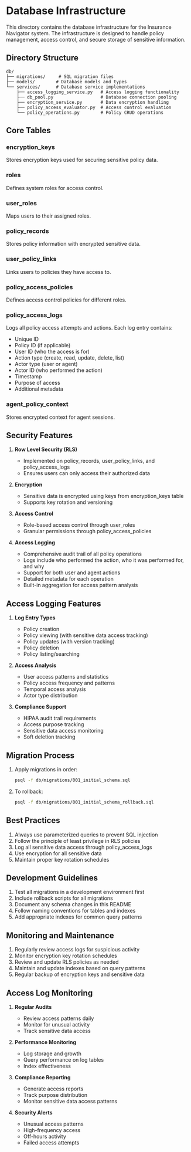 # Database Infrastructure

This directory contains the database infrastructure for the Insurance Navigator system. The infrastructure is designed to handle policy management, access control, and secure storage of sensitive information.

## Directory Structure

```
db/
├── migrations/     # SQL migration files
├── models/        # Database models and types
└── services/      # Database service implementations
    ├── access_logging_service.py   # Access logging functionality
    ├── db_pool.py                  # Database connection pooling
    ├── encryption_service.py       # Data encryption handling
    ├── policy_access_evaluator.py  # Access control evaluation
    └── policy_operations.py        # Policy CRUD operations
```

## Core Tables

### encryption_keys
Stores encryption keys used for securing sensitive policy data.

### roles
Defines system roles for access control.

### user_roles
Maps users to their assigned roles.

### policy_records
Stores policy information with encrypted sensitive data.

### user_policy_links
Links users to policies they have access to.

### policy_access_policies
Defines access control policies for different roles.

### policy_access_logs
Logs all policy access attempts and actions. Each log entry contains:
- Unique ID
- Policy ID (if applicable)
- User ID (who the access is for)
- Action type (create, read, update, delete, list)
- Actor type (user or agent)
- Actor ID (who performed the action)
- Timestamp
- Purpose of access
- Additional metadata

### agent_policy_context
Stores encrypted context for agent sessions.

## Security Features

1. **Row Level Security (RLS)**
   - Implemented on policy_records, user_policy_links, and policy_access_logs
   - Ensures users can only access their authorized data

2. **Encryption**
   - Sensitive data is encrypted using keys from encryption_keys table
   - Supports key rotation and versioning

3. **Access Control**
   - Role-based access control through user_roles
   - Granular permissions through policy_access_policies

4. **Access Logging**
   - Comprehensive audit trail of all policy operations
   - Logs include who performed the action, who it was performed for, and why
   - Support for both user and agent actions
   - Detailed metadata for each operation
   - Built-in aggregation for access pattern analysis

## Access Logging Features

1. **Log Entry Types**
   - Policy creation
   - Policy viewing (with sensitive data access tracking)
   - Policy updates (with version tracking)
   - Policy deletion
   - Policy listing/searching

2. **Access Analysis**
   - User access patterns and statistics
   - Policy access frequency and patterns
   - Temporal access analysis
   - Actor type distribution

3. **Compliance Support**
   - HIPAA audit trail requirements
   - Access purpose tracking
   - Sensitive data access monitoring
   - Soft deletion tracking

## Migration Process

1. Apply migrations in order:
   ```bash
   psql -f db/migrations/001_initial_schema.sql
   ```

2. To rollback:
   ```bash
   psql -f db/migrations/001_initial_schema_rollback.sql
   ```

## Best Practices

1. Always use parameterized queries to prevent SQL injection
2. Follow the principle of least privilege in RLS policies
3. Log all sensitive data access through policy_access_logs
4. Use encryption for all sensitive data
5. Maintain proper key rotation schedules

## Development Guidelines

1. Test all migrations in a development environment first
2. Include rollback scripts for all migrations
3. Document any schema changes in this README
4. Follow naming conventions for tables and indexes
5. Add appropriate indexes for common query patterns

## Monitoring and Maintenance

1. Regularly review access logs for suspicious activity
2. Monitor encryption key rotation schedules
3. Review and update RLS policies as needed
4. Maintain and update indexes based on query patterns
5. Regular backup of encryption keys and sensitive data

## Access Log Monitoring

1. **Regular Audits**
   - Review access patterns daily
   - Monitor for unusual activity
   - Track sensitive data access

2. **Performance Monitoring**
   - Log storage and growth
   - Query performance on log tables
   - Index effectiveness

3. **Compliance Reporting**
   - Generate access reports
   - Track purpose distribution
   - Monitor sensitive data access patterns

4. **Security Alerts**
   - Unusual access patterns
   - High-frequency access
   - Off-hours activity
   - Failed access attempts 